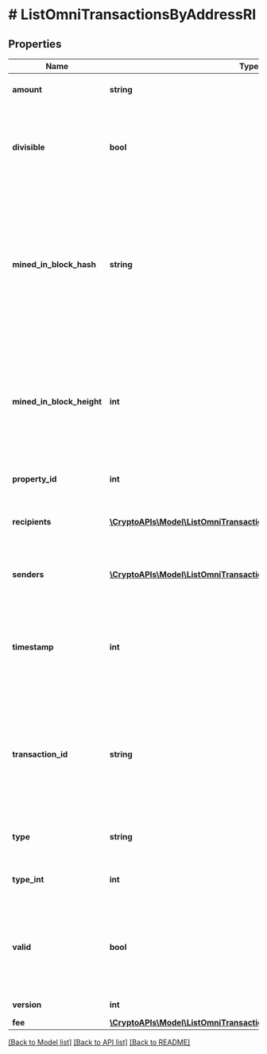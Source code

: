 # # ListOmniTransactionsByAddressRI

## Properties

Name | Type | Description | Notes
------------ | ------------- | ------------- | -------------
**amount** | **string** | Defines the amount of the sent tokens. |
**divisible** | **bool** | Defines whether the attribute can be divisible or not, as boolean. E.g., if it is \&quot;true\&quot;, the attribute is divisible. |
**mined_in_block_hash** | **string** | Represents the hash of the block where this transaction was mined/confirmed for first time. The hash is defined as a cryptographic digital fingerprint made by hashing the block header twice through the SHA256 algorithm. |
**mined_in_block_height** | **int** | Represents the hight of the block where this transaction was mined/confirmed for first time. The height is defined as the number of blocks in the blockchain preceding this specific block. |
**property_id** | **int** | Represents the identifier of the tokens to send. |
**recipients** | [**\CryptoAPIs\Model\ListOmniTransactionsByAddressRIRecipientsInner[]**](ListOmniTransactionsByAddressRIRecipientsInner.md) | Represents an object of addresses that receive the transactions. |
**senders** | [**\CryptoAPIs\Model\ListOmniTransactionsByAddressRISendersInner[]**](ListOmniTransactionsByAddressRISendersInner.md) | Represents an object of addresses that provide the funds. |
**timestamp** | **int** | Defines the exact date/time in Unix Timestamp when this transaction was mined, confirmed or first seen in Mempool, if it is unconfirmed. |
**transaction_id** | **string** | Represents the unique identifier of a transaction, i.e. it could be &#x60;transactionId&#x60; in UTXO-based protocols like Bitcoin, and transaction &#x60;hash&#x60; in Ethereum blockchain. |
**type** | **string** | Defines the type of the transaction as a string. |
**type_int** | **int** | Defines the type of the transaction as a number. |
**valid** | **bool** | Defines whether the transaction is valid or not, as boolean. E.g. if set to \&quot;true\&quot;, it means the transaction is valid. |
**version** | **int** | Defines the specific version. |
**fee** | [**\CryptoAPIs\Model\ListOmniTransactionsByAddressRIFee**](ListOmniTransactionsByAddressRIFee.md) |  |

[[Back to Model list]](../../README.md#models) [[Back to API list]](../../README.md#endpoints) [[Back to README]](../../README.md)
